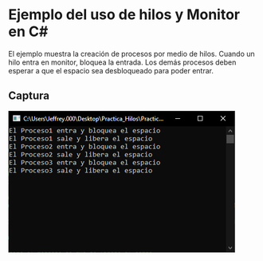 # Ejemplo del uso de hilos y Monitor en C#

El ejemplo muestra la creación de procesos por medio de hilos.
Cuando un hilo entra en monitor, bloquea la entrada. Los demás procesos deben esperar a que el espacio sea desbloqueado para poder entrar.

## Captura

!["Captura"](Capture.PNG)

